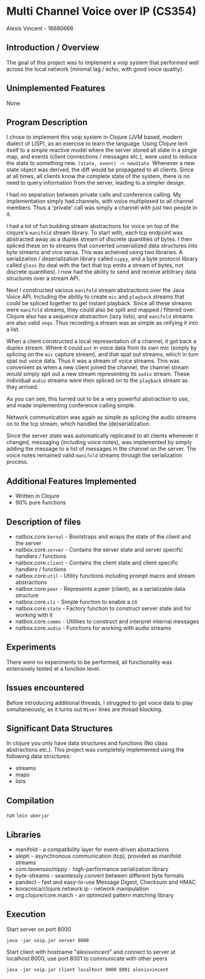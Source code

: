 # Multi Channel Voice over IP (CS354)

Alexis Vincent - 18680666

## Introduction / Overview
The goal of this project was to implement a voip system that performed well across the local network (minimal lag / echo, with good voice
quality).

## Unimplemented Features
None

## Program Description
I chose to implement this voip system in Clojure (JVM based, modern dialect of LISP), as an exercise to learn the language.
Using Clojure lent itself to a simple reactive model where the server stored all state in a single map, and events 
(client connections / messages etc.), were used to reduce the state to something new. `(state, event) -> newState`.
Whenever a new state object was derived, the diff would be propagated to all clients. Since at all times, all clients
know the complete state of the system, there is no need to query information from the server, leading to a simpler design.

I had no separation between private calls and conference calling. My implementation simply had channels, with voice multiplexed
to all channel members. Thus a 'private' call was simply a channel with just two people in it.

I had a lot of fun building stream abstractions for voice on top of the clojure's `manifold` stream library. To start with,
each tcp endpoint was abstracted away as a duplex stream of discrete quantities of bytes. I then spliced these on to streams
that converted unserialized data structures into byte streams and vice versa. This was acheived using two libraries. A
serialization / deserialization library called `nippy`, and a byte protocol library called `gloss` (to deal with the fact
that tcp emits a stream of bytes, not discrete quantities). I now had the ability to send and receive arbitrary data structures 
over a stream API. 

Next I constructed various `manifold` stream abstractions over the Java Voice API. Including the ability to create `mic` and `playback`
streams that could be spliced together to get instant playback. Since all these streams were `manifold` streams, they could also be
split and mapped / filtered over. Clojure also has a sequence abstraction (lazy lists), and `manifold` streams are also valid `seqs`.
Thus recording a stream was as simple as reifying it into a list.

When a client constructed a local representation of a channel, it got back a duplex stream.
Where it could `put` in voice data from its own mic (simply by splicing on the `mic` capture stream), and that spat out streams,
which in turn spat out voice data. Thus it was a stream of voice streams. This was convenient as when a new client
joined the channel, the channel stream would simply spit out a new stream representing its `audio` stream. These individual `audio` 
streams were then spliced on to the `playback` stream as they arrived. 

As you can see, this turned out to be a very powerful abstraction to use, and made implementing conference calling simple.

Network communication was again as simple as splicing the audio streams on to the tcp stream, which handled the (de)serialization.

Since the server state was automatically replicated to all clients whenever it changed, messaging (including voice notes), was implemented
by simply adding the message to a list of messages in the channel on the server. The voice notes remained valid `manifold` streams 
through the serialization process.

## Additional Features Implemented
- Written in Clojure
- 90% pure functions

## Description of files
- natbox.core.`kernal`         - Bootstraps and wraps the state of the client and the server
- natbox.core.`server`         - Contains the server state and server specific handlers / functions
- natbox.core.`client`         - Contains the client state and client specific handlers / functions
- natbox.core.`util`           - Utility functions including prompt macro and stream abstractions
- natbox.core.`peer`           - Represents a peer (client), as a serializable data structure
- natbox.core.`cli`            - Simple function to enable a cli
- natbox.core.`state`          - Factory function to construct server state and for working with it
- natbox.core.`comms`          - Utilities to construct and interpret internal messages
- natbox.core.`audio`          - Functions for working with audio streams

## Experiments
There were no experiments to be performed, all functionality was extensively tested at a function level.

## Issues encountered
Before introducing additional threads, I struggled to get voice data to play simultaneously, as it turns out `Mixer`
lines are thread blocking.

## Significant Data Structures
In clojure you only have data structures and functions (No class abstractions etc.). This project was 
completely implemented using the following data structures:

- streams
- maps
- lists

## Compilation
run `lein uberjar`

## Libraries
- manifold - a compatibility layer for event-driven abstractions
- aleph - asynchronous communication (tcp), provided as manifold streams
- com.taoensso/nippy - high-performance serialization library
- byte-streams - seamlessly convert between different byte formats
- pandect - fast and easy-to-use Message Digest, Checksum and HMAC
- kovacnica/clojure.network.ip - network manipulation
- org.clojure/core.match - an optimized pattern matching library

## Execution
Start server on port 8000

`java -jar voip.jar server 8000`

Start client with hostname "alexisvincent" and connect to server at localhost:8000, 
use port 8001 to communicate with other peers

`java -jar voip.jar client localhost 8000 8001 alexisvincent`

